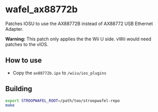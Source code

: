 # wafel_ax88772b
Patches IOSU to use the AX88772B instead of AX88772 USB Ethernet Adapter.

**Warning:** This patch only applies the the Wii U side. vWii would need patches to the vIOS.



## How to use

- Copy the `ax88772b.ipx` to `/wiiu/ios_plugins`

## Building

```bash
export STROOPWAFEL_ROOT=/path/too/stroopwafel-repo
make
```

## 
